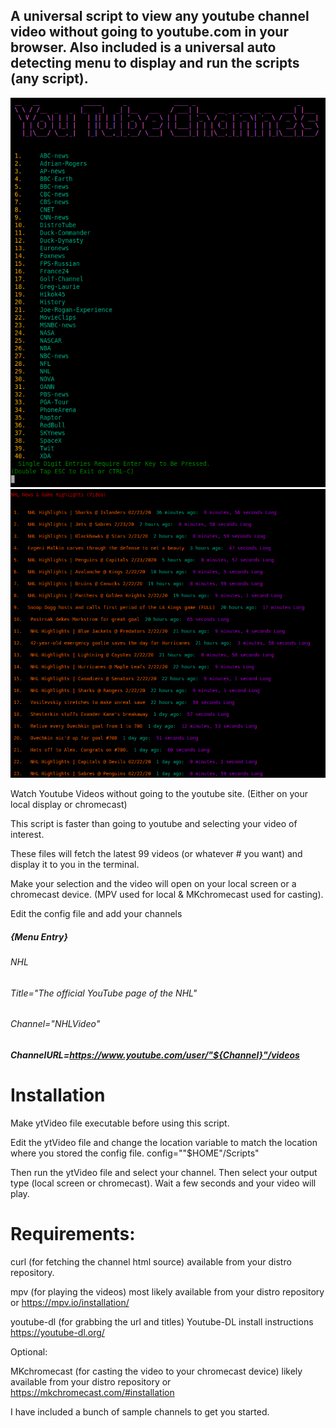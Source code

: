 ## A universal script to view any youtube channel video without going to youtube.com in your browser. Also included is a universal auto detecting menu to display and run the scripts (any script).
![](ScreenShot.png)
![](ScreenShot2.png)

Watch Youtube Videos without going to the youtube site. (Either on your local display or chromecast)


This script is faster than going to youtube and selecting your video of interest.


These files will fetch the latest 99 videos (or whatever # you want) and display it to you in the terminal.


Make your selection and the video will open on your local screen or a chromecast device. (MPV used for local & MKchromecast used for casting).

Edit the config file and add your channels

##### {Menu Entry}


###### NHL


###### Title="The official YouTube page of the NHL"


###### Channel="NHLVideo"


##### ChannelURL=https://www.youtube.com/user/"${Channel}"/videos




# Installation
Make ytVideo file executable before using this script.

Edit the ytVideo file and change the location variable to match the location where you stored the config file.
config=""$HOME"/Scripts"

Then run the ytVideo file and select your channel. Then select your output type (local screen or chromecast). Wait a few seconds and your video will play.

# Requirements:

curl (for fetching the channel html source) available from your distro repository.


mpv (for playing the videos) most likely available from your distro repository or https://mpv.io/installation/


youtube-dl (for grabbing the url and titles) Youtube-DL install instructions https://youtube-dl.org/



Optional:


MKchromecast (for casting the video to your chromecast device) likely available from your distro repository or https://mkchromecast.com/#installation

I have included a bunch of sample channels to get you started.
